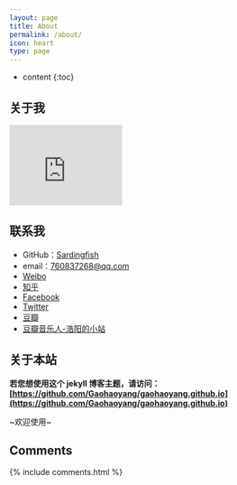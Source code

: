 ```yaml
---
layout: page
title: About
permalink: /about/
icon: heart
type: page
---
```


* content
{:toc}

## 关于我

<iframe src="https://githubbadge.appspot.com/gaohaoyang?s=1" style="border: 0;height: 142px;width: 200px;overflow: hidden;" frameBorder="0"></iframe>



## 联系我

* GitHub：[Sardingfish](https://github.com/Sardingfish)
* email：760837268@qq.com
* [Weibo]()
* [知乎]()
* [Facebook]()
* [Twitter]()
* [豆瓣]()
* [豆瓣音乐人-浩阳的小站]()

## 关于本站

**若您想使用这个 jekyll 博客主题，请访问：[https://github.com/Gaohaoyang/gaohaoyang.github.io](https://github.com/Gaohaoyang/gaohaoyang.github.io)**

~欢迎使用~

## Comments

{% include comments.html %}
